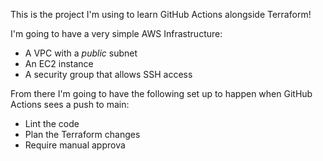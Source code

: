 This is the project I'm using to learn GitHub Actions alongside Terraform!

I'm going to have a very simple AWS Infrastructure:

- A VPC with a *public* subnet
- An EC2 instance
- A security group that allows SSH access

From there I'm going to have the following set up to happen when GitHub Actions sees a push to main:

- Lint the code 
- Plan the Terraform changes
- Require manual approva